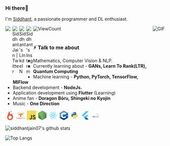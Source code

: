 
### Hi there👋
I'm [Siddhant](http://github.com/siddhantjain07), a passionate programmer and DL enthusiast.

<img height=200 align="right" alt="GIF" src="https://media.giphy.com/media/LmNwrBhejkK9EFP504/giphy.gif"/>

<a href="mailto:siddhantjain2000@gmail.com" target="_blank">
  <img align="left" width="22px" src="https://cdn.jsdelivr.net/npm/simple-icons@v3/icons/gmail.svg" />
</a>

</a>
<a href="https://twitter.com/im_siddhannt" target="_blank">
  <img align="left" alt="Siddhant Jain | Twitter" width="22px" src="https://cdn.jsdelivr.net/npm/simple-icons@v3/icons/twitter.svg" />
</a>
<a href="https://www.linkedin.com/in/siddhant-jain-ba3148177/" target="_blank">
  <img align="left" alt="Siddhant's LinkdeIN" width="22px" src="https://cdn.jsdelivr.net/npm/simple-icons@v3/icons/linkedin.svg" />
</a>
<a href="https://www.instagram.com/siddhannt_jain/" target="_blank">
  <img align="left" alt="Siddhant's Instagram" width="22px" src="https://cdn.jsdelivr.net/npm/simple-icons@v3/icons/instagram.svg" />
</a>

![ViewCount](https://views.whatilearened.today/views/github/siddhantjain07/siddhantjain07.svg)
<br>
<br>

### ⚡ Talk to me about
- Mathematics, Computer Vision & NLP.
- Currently learning about - **GANs, Learn To Rank(LTR), Quantum Computing**
- Machine learning - **Python, PyTorch, TensorFlow, MlFlow**
- Backend development - **NodeJs.**
- Application development using **Flutter** (Learning)
- Anime fan - **Doragon Bōru, Shingeki no Kyojin**
- Music - **One Direction**


<code><img height="30" src="pytorch-logo-flame.png"></code>
<code><img height="30" src="https://raw.githubusercontent.com/github/explore/80688e429a7d4ef2fca1e82350fe8e3517d3494d/topics/tensorflow/tensorflow.png"></code>
<code><img height="30" src="https://raw.githubusercontent.com/github/explore/80688e429a7d4ef2fca1e82350fe8e3517d3494d/topics/javascript/javascript.png"></code>
<code><img height="30" src="https://raw.githubusercontent.com/github/explore/80688e429a7d4ef2fca1e82350fe8e3517d3494d/topics/nodejs/nodejs.png"></code>
<code><img height="30" src="https://raw.githubusercontent.com/github/explore/80688e429a7d4ef2fca1e82350fe8e3517d3494d/topics/react/react.png"></code>
<code><img height="30" src="https://raw.githubusercontent.com/github/explore/80688e429a7d4ef2fca1e82350fe8e3517d3494d/topics/cpp/cpp.png"></code>
<code><img height="30" src="https://raw.githubusercontent.com/github/explore/80688e429a7d4ef2fca1e82350fe8e3517d3494d/topics/python/python.png"></code>
<code><img height="30" src="https://raw.githubusercontent.com/github/explore/80688e429a7d4ef2fca1e82350fe8e3517d3494d/topics/flutter/flutter.png"></code>
<code><img height="30" src="https://raw.githubusercontent.com/github/explore/80688e429a7d4ef2fca1e82350fe8e3517d3494d/topics/mysql/mysql.png"></code>


![siddhantjain07's github stats](https://github-readme-stats.vercel.app/api?username=siddhantjain07&hide_border=true&show_icons=true)

![Top Langs](https://github-readme-stats.vercel.app/api/top-langs/?username=siddhantjain07&layout=compact)
